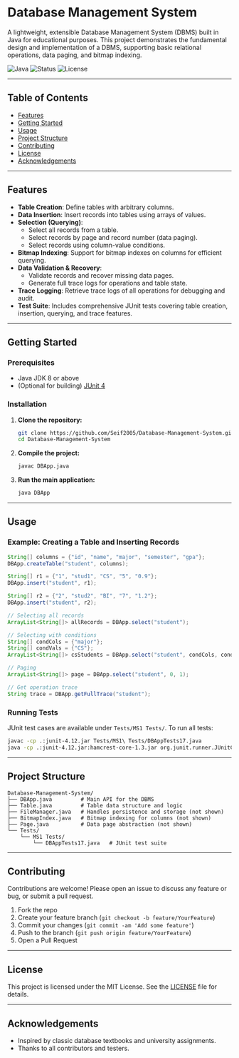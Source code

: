 # Database Management System

A lightweight, extensible Database Management System (DBMS) built in Java for educational purposes. This project demonstrates the fundamental design and implementation of a DBMS, supporting basic relational operations, data paging, and bitmap indexing.

![Java](https://img.shields.io/badge/language-Java-orange)
![Status](https://img.shields.io/badge/status-experimental-yellow)
![License](https://img.shields.io/github/license/Seif2005/Database-Management-System)

---

## Table of Contents

- [Features](#features)
- [Getting Started](#getting-started)
- [Usage](#usage)
- [Project Structure](#project-structure)
- [Contributing](#contributing)
- [License](#license)
- [Acknowledgements](#acknowledgements)

---

## Features

- **Table Creation**: Define tables with arbitrary columns.
- **Data Insertion**: Insert records into tables using arrays of values.
- **Selection (Querying)**:
  - Select all records from a table.
  - Select records by page and record number (data paging).
  - Select records using column-value conditions.
- **Bitmap Indexing**: Support for bitmap indexes on columns for efficient querying.
- **Data Validation & Recovery**:
  - Validate records and recover missing data pages.
  - Generate full trace logs for operations and table state.
- **Trace Logging**: Retrieve trace logs of all operations for debugging and audit.
- **Test Suite**: Includes comprehensive JUnit tests covering table creation, insertion, querying, and trace features.

---

## Getting Started

### Prerequisites

- Java JDK 8 or above
- (Optional for building) [JUnit 4](https://junit.org/junit4/)

### Installation

1. **Clone the repository:**
   ```bash
   git clone https://github.com/Seif2005/Database-Management-System.git
   cd Database-Management-System
   ```

2. **Compile the project:**
   ```bash
   javac DBApp.java
   ```

3. **Run the main application:**
   ```bash
   java DBApp
   ```

---

## Usage

### Example: Creating a Table and Inserting Records

```java
String[] columns = {"id", "name", "major", "semester", "gpa"};
DBApp.createTable("student", columns);

String[] r1 = {"1", "stud1", "CS", "5", "0.9"};
DBApp.insert("student", r1);

String[] r2 = {"2", "stud2", "BI", "7", "1.2"};
DBApp.insert("student", r2);

// Selecting all records
ArrayList<String[]> allRecords = DBApp.select("student");

// Selecting with conditions
String[] condCols = {"major"};
String[] condVals = {"CS"};
ArrayList<String[]> csStudents = DBApp.select("student", condCols, condVals);

// Paging
ArrayList<String[]> page = DBApp.select("student", 0, 1);

// Get operation trace
String trace = DBApp.getFullTrace("student");
```

### Running Tests

JUnit test cases are available under `Tests/MS1 Tests/`. To run all tests:

```bash
javac -cp .:junit-4.12.jar Tests/MS1\ Tests/DBAppTests17.java
java -cp .:junit-4.12.jar:hamcrest-core-1.3.jar org.junit.runner.JUnitCore Tests.MS1\ Tests.DBAppTests17
```

---

## Project Structure

```
Database-Management-System/
├── DBApp.java         # Main API for the DBMS
├── Table.java         # Table data structure and logic
├── FileManager.java   # Handles persistence and storage (not shown)
├── BitmapIndex.java   # Bitmap indexing for columns (not shown)
├── Page.java          # Data page abstraction (not shown)
└── Tests/
    └── MS1 Tests/
        └── DBAppTests17.java   # JUnit test suite
```

---

## Contributing

Contributions are welcome! Please open an issue to discuss any feature or bug, or submit a pull request.

1. Fork the repo
2. Create your feature branch (`git checkout -b feature/YourFeature`)
3. Commit your changes (`git commit -am 'Add some feature'`)
4. Push to the branch (`git push origin feature/YourFeature`)
5. Open a Pull Request

---

## License

This project is licensed under the MIT License. See the [LICENSE](LICENSE) file for details.

---

## Acknowledgements

- Inspired by classic database textbooks and university assignments.
- Thanks to all contributors and testers.
